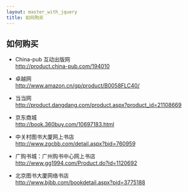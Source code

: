```yaml
---
layout: master_with_jquery
title: 如何购买
---
```


<a name="bookstore"></a>

## 如何购买

* China-pub 互动出版网  
  <http://product.china-pub.com/194010>

* 卓越网  
  <http://www.amazon.cn/gp/product/B0058FLC40/>

* 当当网  
  <http://product.dangdang.com/product.aspx?product_id=21108669>

* 京东商城  
  <http://book.360buy.com/10697183.html>

<a class="click-more"></a>

* 中关村图书大厦网上书店  
  <http://www.zgcbb.com/detail.aspx?bid=760959>

* 广购书城：广州购书中心网上书店  
  <http://www.gg1994.com/Product.do?id=1120692>

* 北京图书大厦网络书店  
  <http://www.bjbb.com/bookdetail.aspx?pid=3775188>


